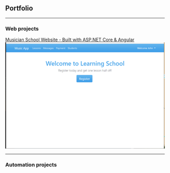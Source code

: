 ## Portfolio

---

### Web projects

[Musician School Website - Built with ASP.NET Core & Angular](/https://github.com/mrjbowling/MusicApp)
<img src="images/music_school.png?raw=true"/>

---

### Automation projects